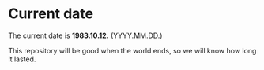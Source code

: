 # Current date

The current date is **1983.10.12.** (YYYY.MM.DD.)

This repository will be good when the world ends, so we will know how long it lasted.